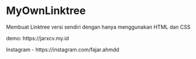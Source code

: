 # MyOwnLinktree
<p>Membuat Linktree versi sendiri dengan hanya menggunakan HTML dan CSS</p>
<p>demo: https://jarxcv.my.id <p>
<p>Instagram - https://instagram.com/fajar.ahmdd</p>
